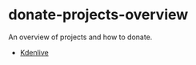 # donate-projects-overview
An overview of projects and how to donate.

- [Kdenlive](https://www.kde.org/applications/multimedia/kdenlive/)

